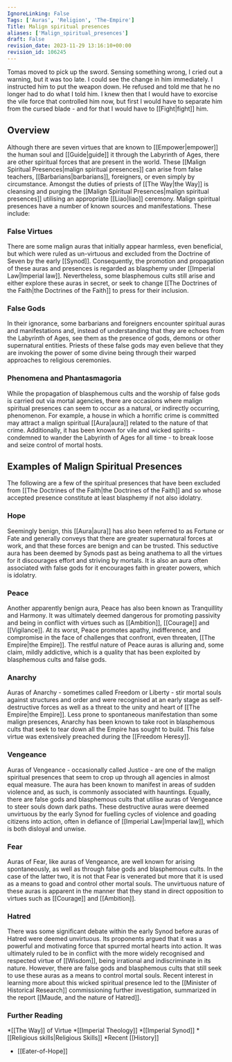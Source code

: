 ```yaml
---
IgnoreLinking: False
Tags: ['Auras', 'Religion', 'The-Empire']
Title: Malign spiritual presences
aliases: ['Malign_spiritual_presences']
draft: False
revision_date: 2023-11-29 13:16:10+00:00
revision_id: 106245
---
```


Tomas moved to pick up the sword. Sensing something wrong, I cried out a warning, but it was too late. I could see the change in him immediately. I instructed him to put the weapon down. He refused and told me that he no longer had to do what I told him. I knew then that I would have to exorcise the vile force that controlled him now, but first I would have to separate him from the cursed blade - and for that I would have to [[Fight|fight]] him.
## Overview
Although there are seven virtues that are known to [[Empower|empower]] the human soul and [[Guide|guide]] it through the Labyrinth of Ages, there are other spiritual forces that are present in the world. These [[Malign Spiritual Presences|malign spiritual presences]] can arise from false teachers, [[Barbarians|barbarians]], foreigners, or even simply by circumstance. Amongst the duties of priests of [[The Way|the Way]] is cleansing and purging the [[Malign Spiritual Presences|malign spiritual presences]] utilising an appropriate [[Liao|liao]] ceremony.
Malign spiritual presences have a number of known sources and manifestations. These include:
### False Virtues
There are some malign auras that initially appear harmless, even beneficial, but which were ruled as un-virtuous and excluded from the Doctrine of Seven by the early [[Synod]]. Consequently, the promotion and propagation of these auras and presences is regarded as blasphemy under [[Imperial Law|Imperial law]]. Nevertheless, some blasphemous cults still arise and either explore these auras in secret, or seek to change [[The Doctrines of the Faith|the Doctrines of the Faith]] to press for their inclusion.
### False Gods
In their ignorance, some barbarians and foreigners encounter spiritual auras and manifestations and, instead of understanding that they are echoes from the Labyrinth of Ages, see them as the presence of gods, demons or other supernatural entities. Priests of these false gods may even believe that they are invoking the power of some divine being through their warped approaches to religious ceremonies.
### Phenomena and Phantasmagoria
While the propagation of blasphemous cults and the worship of false gods is carried out via mortal agencies, there are occasions where malign spiritual presences can seem to occur as a natural, or indirectly occurring, phenomenon. For example, a house in which a horrific crime is committed may attract a malign spiritual [[Aura|aura]] related to the nature of that crime. Additionally, it has been known for vile and wicked spirits - condemned to wander the Labyrinth of Ages for all time - to break loose and seize control of mortal hosts.
## Examples of Malign Spiritual Presences
The following are a few of the spiritual presences that have been excluded from [[The Doctrines of the Faith|the Doctrines of the Faith]] and so whose accepted presence constitute at least blasphemy if not also idolatry.
### Hope
Seemingly benign, this [[Aura|aura]] has also been referred to as Fortune or Fate and generally conveys that there are greater supernatural forces at work, and that these forces are benign and can be trusted. This seductive aura has been deemed by Synods past as being anathema to all the virtues for it discourages effort and striving by mortals. It is also an aura often associated with false gods for it encourages faith in greater powers, which is idolatry.
### Peace
Another apparently benign aura, Peace has also been known as Tranquillity and Harmony. It was ultimately deemed dangerous for promoting passivity and being in conflict with virtues such as [[Ambition]], [[Courage]] and [[Vigilance]]. At its worst, Peace promotes apathy, indifference, and compromise in the face of challenges that confront, even threaten, [[The Empire|the Empire]]. The restful nature of Peace auras is alluring and, some claim, mildly addictive, which is a quality that has been exploited by blasphemous cults and false gods.
### Anarchy
Auras of Anarchy - sometimes called Freedom or Liberty - stir mortal souls against structures and order and were recognised at an early stage as self-destructive forces as well as a threat to the unity and heart of [[The Empire|the Empire]]. Less prone to spontaneous manifestation than some malign presences, Anarchy has been known to take root in blasphemous cults that seek to tear down all the Empire has sought to build. This false virtue was extensively preached during the [[Freedom Heresy]].
### Vengeance
Auras of Vengeance - occasionally called Justice - are one of the malign spiritual presences that seem to crop up through all agencies in almost equal measure. The aura has been known to manifest in areas of sudden violence and, as such, is commonly associated with hauntings. Equally, there are false gods and blasphemous cults that utilise auras of Vengeance to steer souls down dark paths. These destructive auras were deemed unvirtuous by the early Synod for fuelling cycles of violence and goading citizens into action, often in defiance of [[Imperial Law|Imperial law]], which is both disloyal and unwise.
### Fear
Auras of Fear, like auras of Vengeance, are well known for arising spontaneously, as well as through false gods and blasphemous cults. In the case of the latter two, it is not that Fear is venerated but more that it is used as a means to goad and control other mortal souls. The unvirtuous nature of these auras is apparent in the manner that they stand in direct opposition to virtues such as [[Courage]] and [[Ambition]].
### Hatred
There was some significant debate within the early Synod before auras of Hatred were deemed unvirtuous. Its proponents argued that it was a powerful and motivating force that spurred mortal hearts into action. It was ultimately ruled to be in conflict with the more widely recognised and respected virtue of [[Wisdom]], being irrational and indiscriminate in its nature. However, there are false gods and blasphemous cults that still seek to use these auras as a means to control mortal souls. Recent interest in learning more about this wicked spiritual presence led to the [[Minister of Historical Research]] commissioning further investigation, summarized in the report [[Maude, and the nature of Hatred]].
### Further Reading
*[[The Way]] of Virtue
*[[Imperial Theology]]
*[[Imperial Synod]]
*[[Religious skills|Religious Skills]]
*Recent [[History]]
* [[Eater-of-Hope]]